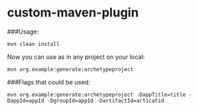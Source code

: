 # custom-maven-plugin

###Usage:

```
mvn clean install
```
 
 
Now you can use as in any project on your local:

```
mvn org.example:generate:archetypeproject
```

###Flags that could be used:


```
mvn org.example:generate:archetypeproject -DappTitle=title -DappId=appId -DgroupId=appId -DartifactId=articatid
```

